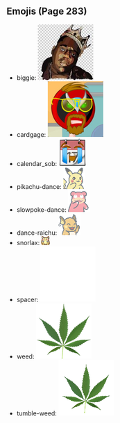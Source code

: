 
## Emojis (Page 283)

* biggie: ![biggie](output/biggie.jpg)
* cardgage: ![cardgage](output/cardgage.jpg)
* calendar_sob: ![calendar_sob](output/calendar_sob.png)
* pikachu-dance: ![pikachu-dance](output/pikachu-dance.gif)
* slowpoke-dance: ![slowpoke-dance](output/slowpoke-dance.gif)
* dance-raichu: ![dance-raichu](output/dance-raichu.gif)
* snorlax: ![snorlax](output/snorlax.gif)
* spacer: ![spacer](output/spacer.png)
* weed: ![weed](output/weed.png)
* tumble-weed: ![tumble-weed](output/tumble-weed.gif)
